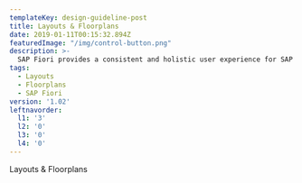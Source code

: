 ```yaml
---
templateKey: design-guideline-post
title: Layouts & Floorplans
date: 2019-01-11T00:15:32.894Z
featuredImage: "/img/control-button.png"
description: >-
  SAP Fiori provides a consistent and holistic user experience for SAP software. By creating visually pleasing designs with a strong focus on ease of use, the experience is intuitive and simple, across all devices. With effortless interaction patterns, the SAP Fiori UX is designed for a powerful impact across your enterprise.   
tags:
  - Layouts
  - Floorplans
  - SAP Fiori
version: '1.02'
leftnavorder:
  l1: '3'
  l2: '0'
  l3: '0'
  l4: '0'
---
```




Layouts & Floorplans
